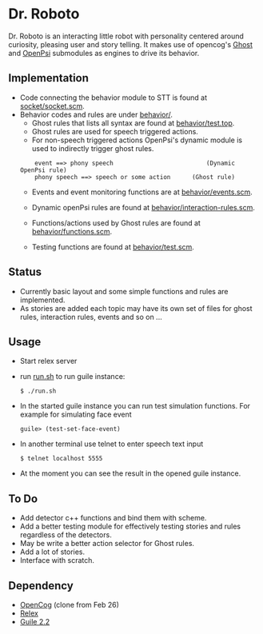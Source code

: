 # Dr. Roboto

Dr. Roboto is an interacting little robot with personality centered around curiosity, pleasing user and story telling. It makes use of opencog's [Ghost](https://github.com/opencog/opencog/tree/master/opencog/ghost) and [OpenPsi](https://github.com/opencog/opencog/tree/master/opencog/openpsi) submodules as engines to drive its behavior.


## Implementation

* Code connecting the behavior module to STT is found at [socket/socket.scm](socket/socket.scm).
* Behavior codes and rules are under [behavior/](behavior/).
	* Ghost rules that lists all syntax are found at [behavior/test.top](behavior/test.top).
	* Ghost rules are used for speech triggered actions.
	* For non-speech triggered actions OpenPsi's dynamic module is used to indirectly trigger ghost rules.
	```
		event ==> phony speech                          (Dynamic OpenPsi rule)
		phony speech ==> speech or some action		(Ghost rule)
	```
	* Events and event monitoring functions are at [behavior/events.scm](behavior/events.scm).
	* Dynamic openPsi rules are found at [behavior/interaction-rules.scm](behavior/interaction-rules.scm).
	* Functions/actions used by Ghost rules are found at [behavior/functions.scm](behavior/functions.scm).

	* Testing functions are found at [behavior/test.scm](behavior/test.scm).

## Status

* Currently basic layout and some simple functions and rules are implemented.
* As stories are added each topic may have its own set of files for ghost rules, interaction rules, events and so on ...

## Usage
* Start relex server
* run [run.sh](run.sh) to run guile instance:

	``` 
	$ ./run.sh
	```
* In the started guile instance you can run test simulation functions. For example for simulating face event 
	```
	guile> (test-set-face-event) 
	```
* In another terminal use telnet to enter speech text input

	``` 
	$ telnet localhost 5555
	```
* At the moment you can see the result in the opened guile instance.

## To Do
* Add detector c++ functions and bind them with scheme.
* Add a better testing module for effectively testing stories and rules regardless of the detectors.
* May be write a better action selector for Ghost rules.
* Add a lot of stories.
* Interface with scratch.

## Dependency

* [OpenCog](https://github.com/opencog) (clone from Feb 26)
* [Relex](https://github.com/opencog/relex)
* [Guile 2.2](https://www.gnu.org/software/guile/download/)
